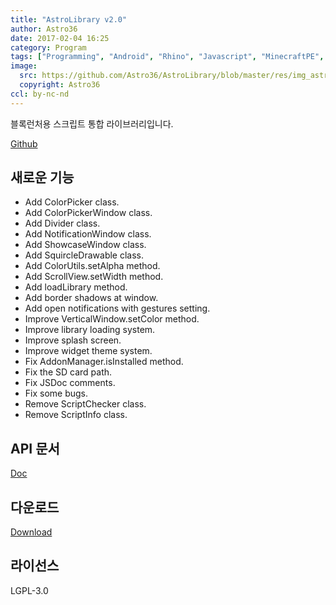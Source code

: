 ```yaml
---
title: "AstroLibrary v2.0"
author: Astro36
date: 2017-02-04 16:25
category: Program
tags: ["Programming", "Android", "Rhino", "Javascript", "MinecraftPE", "BlockLauncher", "AstroLibrary"]
image:
  src: https://github.com/Astro36/AstroLibrary/blob/master/res/img_astro_library.png
  copyright: Astro36
ccl: by-nc-nd
---
```


블록런처용 스크립트 통합 라이브러리입니다.

[Github](https://github.com/Astro36/AstroLibrary)

## 새로운 기능

- Add ColorPicker class.
- Add ColorPickerWindow class.
- Add Divider class.
- Add NotificationWindow class.
- Add ShowcaseWindow class.
- Add SquircleDrawable class.
- Add ColorUtils.setAlpha method.
- Add ScrollView.setWidth method.
- Add loadLibrary method.
- Add border shadows at window.
- Add open notifications with gestures setting.
- Improve VerticalWindow.setColor method.
- Improve library loading system.
- Improve splash screen.
- Improve widget theme system.
- Fix AddonManager.isInstalled method.
- Fix the SD card path.
- Fix JSDoc comments.
- Fix some bugs.
- Remove ScriptChecker class.
- Remove ScriptInfo class.

## API 문서

[Doc](https://astro36.github.io/AstroLibrary/2.0/index.html)

## 다운로드

[Download](https://github.com/Astro36/AstroLibrary/releases/tag/2.0)

## 라이선스 

LGPL-3.0
